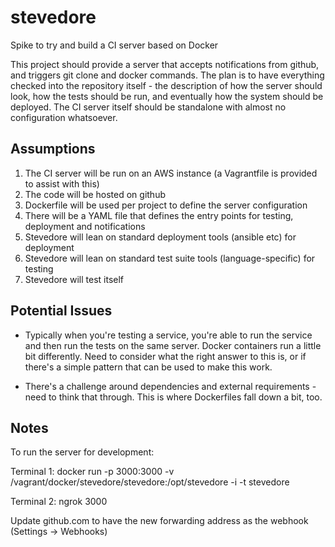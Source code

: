 stevedore
=========

Spike to try and build a CI server based on Docker

This project should provide a server that accepts notifications from github, and triggers git clone and docker commands. The plan is to have everything checked into the repository itself - the description of how the server should look, how the tests should be run, and eventually how the system should be deployed. The CI server itself should be standalone with almost no configuration whatsoever.

## Assumptions

1) The CI server will be run on an AWS instance (a Vagrantfile is provided to assist with this)
2) The code will be hosted on github
3) Dockerfile will be used per project to define the server configuration
4) There will be a YAML file that defines the entry points for testing, deployment and notifications
5) Stevedore will lean on standard deployment tools (ansible etc) for deployment
6) Stevedore will lean on standard test suite tools (language-specific) for testing
7) Stevedore will test itself

## Potential Issues

* Typically when you're testing a service, you're able to run the service and then run the tests on the same server. Docker containers run a little bit differently. Need to consider what the right answer to this is, or if there's a simple pattern that can be used to make this work.

* There's a challenge around dependencies and external requirements - need to think that through. This is where Dockerfiles fall down a bit, too.

## Notes

To run the server for development:

Terminal 1:
	docker run -p 3000:3000 -v /vagrant/docker/stevedore/stevedore:/opt/stevedore -i -t stevedore

Terminal 2:
	ngrok 3000

Update github.com to have the new forwarding address as the webhook (Settings -> Webhooks)
